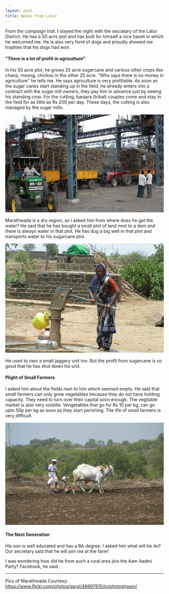 ```yaml
---
layout: post
title: Notes from Latur
---
```

*From the campaign trail*. I stayed the night with the secratary of the Latur District. He has a 50 acre plot and has built for himself a nice haveli in which he welcomed me. He is also very fond of dogs and proudly showed me trophies that his dogs had won.

#### "There is a lot of profit in agriculture"

In his 50 acre plot, he grows 25 acre sugarcane and various other crops like chana, moong, chickoo in the other 25 acre. "Who says there is no money in agriculture" he tells me. He says agriculture is very profitable. As soon as the sugar canes start standing up in the field, he already enters into a contract with the sugar mill owners, they pay him in advance just by seeing his standing crop. For the cutting, banjara (tribal) couples come and stay in the field for as little as Rs 200 per day. These days, the cutting is also managed by the sugar mills.

![Sugarcane](/assets/images/sugarcane.png)

Marathwada is a dry region, so I asked him from where does he get the water? He said that he has bought a small plot of land next to a dam and there is always water in that plot. He has dug a big well in that plot and transports water to his sugarcane plot.

![Well](/assets/images/marathwada-well.png)

He used to own a small jaggery unit too. But the profit from sugarcane is so good that he has shut down his unit.

#### Plight of Small Farmers

I asked him about the fields next to him which seemed empty. He said that small farmers can only grow vegetables because they do not have holding capacity. They need to turn over their capital soon enough. The vegitable market is also very volatile. Vengetables that go for Rs 10 per kg, can go upto 50p per kg as soon as they start perishing. The life of small farmers is very difficult.

![Small Farmers](/assets/images/marathwada-farmer.png)

#### The Next Generation

His son is well educated and has a BA degree. I asked him what will he do? Our secretary said that he will join me at the farm!

I was wondering how did he from such a rural area join the Aam Aadmi Party? Facebook, he said.

---

Pics of Marathwada Courtesy: https://www.flickr.com/photos/gargi/48697915/in/photostream/